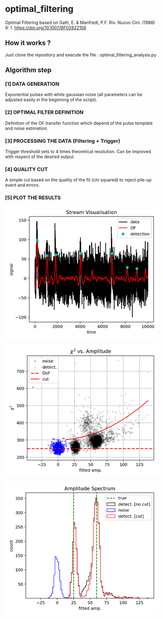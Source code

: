 # optimal_filtering
Optimal Filtering based on Gatti, E. &amp; Manfredi, P.F. Riv. Nuovo Cim. (1986) 9: 1. https://doi.org/10.1007/BF02822156

## How it works ? 
Just clone the repository and execute the file : optimal_filtering_analysis.py 

## Algorithm step 

### [1] DATA GENERATION
Exponential pulses with white gaussian noise (all parameters can be adjusted easily in the beginning of the script).

### [2] OPTIMAL FILTER DEFINITION 
Definition of the OF transfer function which depend of the pulse template and noise estimation. 

### [3] PROCESSING THE DATA (Filtering + Trigger)
Trigger threshold sets to 4 times theoretical resolution. Can be improved with respect of the desired output.

### [4] QUALITY CUT
A simple cut based on the quality of the fit (chi squared) to reject pile-up event and errors. 

### [5] PLOT THE RESULTS 

![alt stream visualisation](https://raw.githubusercontent.com/j-colas/optimal_filter/master/stream_visu.png)

![alt chi squared vs. amp](https://raw.githubusercontent.com/j-colas/optimal_filter/master/chi2_vs_amp.png)

![alt amplitude spectrums](https://raw.githubusercontent.com/j-colas/optimal_filter/master/amp_spectrum.png)

